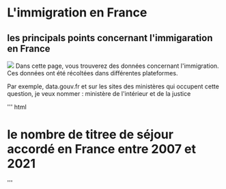 # L'immigration en France 
## les principals points concernant l'immigaration en France 
![](https://i.ytimg.com/vi/F7JQTmyL5Bg/maxresdefault.jpg)
  Dans cette page, vous trouverez des données concernant l'immigration. Ces données ont été récoltées dans différentes plateformes.
  
  Par exemple, data.gouv.fr et sur les sites des ministères qui occupent cette question, je veux nommer : ministère de l'intérieur et de la justice
  
  ''' html
  <!DOCTYPE html>
<html>
 <head>
   <meta http-equiv="Content-Type" content="text/html; charset=utf-8"/>
   <link rel="shortcut icon" type="image/ico" href="img/favicon.gif" />
   <link rel="stylesheet" type="text/css" href="style.css" />
   <title> </title>
 </head>
 <body>
	<div> 
	<h1> le nombre de titree de séjour accordé en France entre 2007 et 2021 </h1>
	<div class="flourish-embed flourish-chart" data-src="visualisation/12685858"><script src="https://public.flourish.studio/resources/embed.js"></script></div>
	</div>
 </body>
</html>
'''
